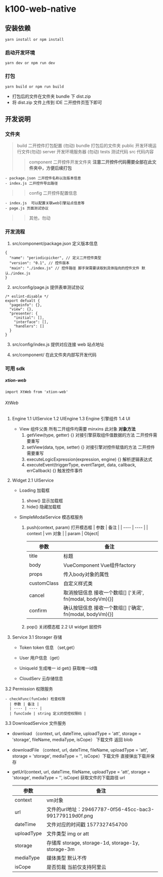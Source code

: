 # k100-web-native

## 安装依赖

```
yarn install or npm install
```

### 启动开发环境

```
yarn dev or npm run dev
```

### 打包

```
yarn build or npm run build
```

- 打包后的文件在文件夹 bundle 下 dist.zip
- 将 dist.zip 文件上传到 IDE 二开控件页签下即可

## 开发说明

### 文件夹

> build 二开控件打包配置 (勿动)
> bundle 打包后的文件夹
> public 开发环境运行文件(勿动)
> server 开发环境服务器 (勿动)
> tests 测试代码
> src 代码内容
>
> > component 二开控件开发文件夹 **注意二开控件代码需要全部在此文件夹中，方便后续打包**

    - package.json 二开控件名称以及版本信息
    - index.js 二开控件导出路径

> > config 二开控件配置信息

    - index.js  可以配置关联web引擎站点信息等
    - page.js 页面测试协议

> > 其他，勿动

### 开发流程

1. src/component/package.json 定义版本信息

```
{
  "name": "periodicpicker", // 定义二开控件类型
  "version": "0.1", // 控件版本
  "main": "./index.js" // 控件路径 脚手架需要读取到具体指向的控件文件 默认./index.js
}
```

2. src/config/page.js 提供表单测试协议

```
/* eslint-disable */
export defualt {
  "pageinfo": {},
  "view": {},
  "presenter: {
    "initial": [],
    "interface": [],
    "handlers": []
  }
}
```

3. src/config/index.js 提供对应连接 web 站点地址

4. src/component/ 在此文件夹内部写开发代码

### 可用 sdk

##### xtion-web

```
import XtWeb from 'xtion-web'
```

###### XtWeb

1.  Engine
    1.1 UIService
    1.2 UIEngine
    1.3 Engine 引擎组件
    1.4 UI
    - View 组件父类 所有二开组件均需要 minxins 此对象
      **对象方法**
      1. getView(type, getter) {} 对接引擎获取组件值数据的方法 二开控件需要重写
      2. setView(data, type, setter) {} 对接引擎对控件赋值的方法 二开控件需要重写
      3. executeLogicExpression(expression, engine) {} 解析逻辑表达式
      4. executeEvent(triggerType, eventTarget, data, callback, errCallback) {} 触发控件事件
2.  Widget
    2.1 UIService

    - Loading 加载框
      1. show() 显示加载框
      2. hide() 隐藏加载框
    - SimpleModalService 模态框服务

      1. push(context, param) 打开模态框
         | 参数 | 备注 |
         | ---- | ---- |
         | context | vm 对象 |
         | param | Object|

         | 参数 | 备注 |
         |  ----  | ----  |
         | title | 标题 |
         | body | VueComponent Vue组件factory |
         | props | 传入body对象的属性 |
         | customClass | 自定义样式类 |
         | cancel | 取消按钮信息 接收一个数组[] ['关闭', fn(modal, bodyVm){}] |
         | confirm | 确认按钮信息 接收一个数组[] ['确定', fn(modal, bodyVm){}] |

      2. pop() 关闭模态框
         2.2 UI widget 层控件

3.  Service
    3.1 Storager 存储

    - Token token 信息 （set,get）

    - User 用户信息（get）

    - UniqueId 生成唯一 id  get() 获取唯一id值

    - CloudServ 云存储信息

  3.2 Permission 权限服务

    - checkFunc(funCode) 检查权限
      | 参数 | 备注 |
      | ---- | ---- |
      | funcCode | string 定义的受控权限码 |

  3.3 DownloadService 文件服务

  - download （context, url, dateTime, uploadType = 'att', storage = 'storage', fileName, mediaType, isCope） 下载文件 返回 blob

  - downloadFile （context, url, dateTime, fileName, uploadType = 'att', storage = 'storage', mediaType = '', isCope）下载文件 直接弹出下载并保存

  - getUrl(context, url, dateTime, fileName, uploadType = 'att', storage = 'storage', mediaType = '', isCope) 获取文件的下载路径 url

    | 参数       | 备注                                                    |
    | ---------- | ------------------------------------------------------- |
    | context    | vm对象                                                  |
    | url        | 文件的url地址：29467787-0f56-45cc-bac3-991779119d0f.png |
    | dateTime   | 文件对应的时间戳 1577327454700                          |
    | uploadType | 文件类型 img or att                                     |
    | storage    | 存储库 storage, storage-1d, storage-1y, storage-3m      |
    | mediaType  | 媒体类型 默认不传                                       |
    | isCope     | 是否剪裁 当前仅支持阿里云                               |

    